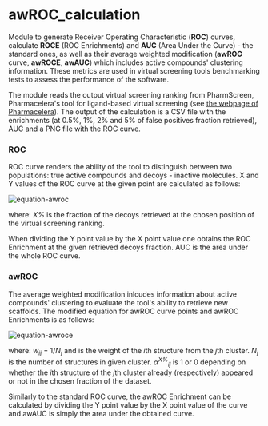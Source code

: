 # awROC_calculation

Module to generate Receiver Operating Characteristic (**ROC**) curves, calculate **ROCE** (ROC Enrichments) and **AUC** (Area Under the Curve) - the standard ones, as well as their average weighted modification (**awROC** curve, **awROCE**, **awAUC**) which includes active compounds' clustering information. These metrics are used in virtual screening tools benchmarking tests to assess the performance of the software.

The module reads the output virtual screening ranking from PharmScreen, Pharmacelera's tool for ligand-based virtual screening (see [the webpage of Pharmacelera](https://www.pharmacelera.com/)). The output of the calculation is a CSV file with the enrichments (at 0.5%, 1%, 2% and 5% of false positives fraction retrieved), AUC and a PNG file with the ROC curve.

### ROC
ROC curve renders the ability of the tool to distinguish between two populations: true active compounds and decoys - inactive molecules. X and Y values of the ROC curve at the given point are calculated as follows:

![equation-awroc](https://image.ibb.co/kkpEcG/eqn_awroc.png)

where: *X%* is the fraction of the decoys retrieved at the chosen position of the virtual screening ranking.

When dividing the Y point value by the X point value one obtains the ROC Enrichment at the given retrieved decoys fraction. AUC is the area under the whole ROC curve.

### awROC
The average weighted modification inlcudes information about active compounds' clustering to evaluate the tool's ability to retrieve new scaffolds. The modified equation for awROC curve points and awROC Enrichments is as follows:

![equation-awroce](https://image.ibb.co/m4zEcG/eqn_roce.png)

where: *w<sub>ij</sub>* = 1/*N<sub>j</sub>* and is the weight of the *i*th structure from the *j*th cluster. *N<sub>j</sub>* is the number of structures in given cluster. *&alpha;<sup>X%</sup><sub>ij</sub>* is 1 or 0 depending on whether the *i*th structure of the *j*th cluster already (respectively) appeared or not in the chosen fraction of the dataset.

Similarly to the standard ROC curve, the awROC Enrichment can be calculated by dividing the Y point value by the X point value of the curve and awAUC is simply the area under the obtained curve.
